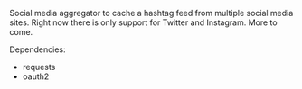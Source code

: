 Social media aggregator to cache a hashtag feed from multiple social media sites. Right now there is only support for Twitter and Instagram. More to come.

Dependencies:
<ul>
<li>requests</li>
<li>oauth2</li>
</ul>